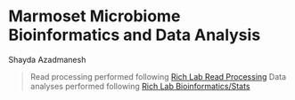 Marmoset Microbiome Bioinformatics and Data Analysis
========================================
Shayda Azadmanesh


>Read processing performed following [Rich Lab Read Processing](https://github.com/Rich-Molecular-Health-Lab/read_processing)
>Data analyses performed following [Rich Lab Bioinformatics/Stats](https://github.com/Rich-Molecular-Health-Lab/bioinformatics_stats)
